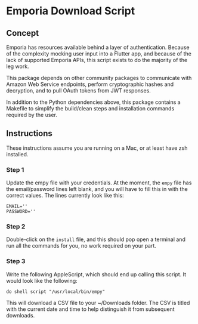 # Emporia Download Script

## Concept

Emporia has resources available behind a layer of authentication. Because of the complexity mocking user input into a Flutter app, and because of the lack of supported Emporia APIs, this script exists to do the majority of the leg work.

This package depends on other community packages to communicate with Amazon Web Service endpoints, perform cryptographic hashes and decryption, and to pull OAuth tokens from JWT responses.

In addition to the Python dependencies above, this package contains a Makefile to simplify the build/clean steps and installation commands required by the user.

## Instructions

These instructions assume you are running on a Mac, or at least have zsh installed.

### Step 1

Update the empy file with your credentials. At the moment, the `empy` file has the email/password lines left blank, and you will have to fill this in with the correct values. The lines currently look like this:

```
EMAIL=''
PASSWORD=''
```

### Step 2

Double-click on the `install` file, and this should pop open a terminal and run all the commands for you, no work required on your part.

### Step 3

Write the following AppleScript, which should end up calling this script. It would look like the following:

```
do shell script "/usr/local/bin/empy"
```

This will download a CSV file to your ~/Downloads folder. The CSV is titled with the current date and time to help distinguish it from subsequent downloads.
